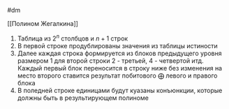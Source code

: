 #dm 

[[Полином Жегалкина]]

1. Таблица из $2^n$ столбцов и $n + 1$ строк
2. В первой строке продублированы значения из таблицы истиности
3. Далее каждая строка формируется из блоков предыдущего уровня размером 1 для второй строки 2 - третьей, 4 - четвертой итд. Каждый первый блок переносится в строку ниже без изменения на место второго ставится результат побитового $\bigoplus$ левого и правого блока
4. В поледней строке единицами будут куазаны конъюнкции, которые должны быть в результирующем полиноме
